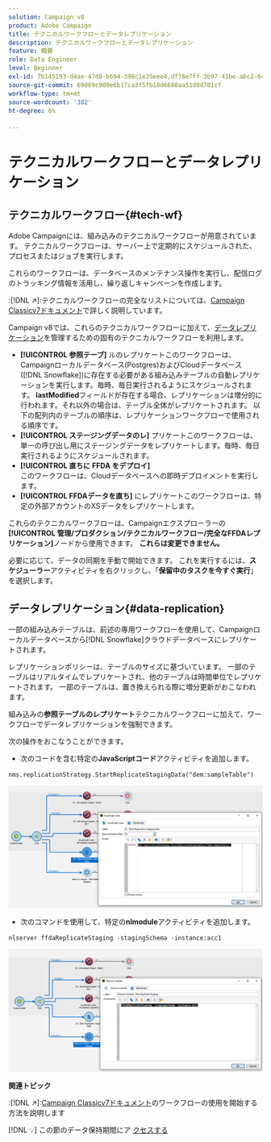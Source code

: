 ```yaml
---
solution: Campaign v8
product: Adobe Campaign
title: テクニカルワークフローとデータレプリケーション
description: テクニカルワークフローとデータレプリケーション
feature: 概要
role: Data Engineer
level: Beginner
exl-id: 7b145193-d4ae-47d0-b694-398c1e35eee4,df76e7ff-3b97-41be-abc2-640748680ff3
source-git-commit: 69d69c909e6b17ca3f5fb18d6680aa51d0d701cf
workflow-type: tm+mt
source-wordcount: '382'
ht-degree: 6%

---
```


# テクニカルワークフローとデータレプリケーション

## テクニカルワークフロー{#tech-wf}

Adobe Campaignには、組み込みのテクニカルワークフローが用意されています。 テクニカルワークフローは、サーバー上で定期的にスケジュールされた、プロセスまたはジョブを実行します。

これらのワークフローは、データベースのメンテナンス操作を実行し、配信ログのトラッキング情報を活用し、繰り返しキャンペーンを作成します。

:[!DNL :arrow_upper_right:]:テクニカルワークフローの完全なリストについては、[Campaign Classicv7ドキュメント](https://experienceleague.adobe.com/docs/campaign-classic/using/automating-with-workflows/advanced-management/about-technical-workflows.html?lang=ja)で詳しく説明しています。


Campaign v8では、これらのテクニカルワークフローに加えて、[データレプリケーション](#data-replication)を管理するための固有のテクニカルワークフローを利用します。

* **[!UICONTROL 参照テーブ]**
ルのレプリケートこのワークフローは、Campaignローカルデータベース(Postgres)およびCloudデータベース([!DNL Snowflake])に存在する必要がある組み込みテーブルの自動レプリケーションを実行します。毎時、毎日実行されるようにスケジュールされます。 **lastModified**&#x200B;フィールドが存在する場合、レプリケーションは増分的に行われます。それ以外の場合は、テーブル全体がレプリケートされます。 以下の配列内のテーブルの順序は、レプリケーションワークフローで使用される順序です。
* **[!UICONTROL ステージングデータのレ]**
プリケートこのワークフローは、単一の呼び出し用にステージングデータをレプリケートします。毎時、毎日実行されるようにスケジュールされます。
* **[!UICONTROL 直ちに FFDA をデプロイ]**\
   このワークフローは、Cloudデータベースへの即時デプロイメントを実行します。
* **[!UICONTROL FFDAデータを直ち]**
にレプリケートこのワークフローは、特定の外部アカウントのXSデータをレプリケートします。

これらのテクニカルワークフローは、Campaignエクスプローラーの&#x200B;**[!UICONTROL 管理/プロダクション/テクニカルワークフロー/完全なFFDAレプリケーション]**&#x200B;ノードから使用できます。 **これらは変更できません。**

必要に応じて、データの同期を手動で開始できます。 これを実行するには、**スケジューラー**&#x200B;アクティビティを右クリックし、「**保留中のタスクを今すぐ実行**」を選択します。

## データレプリケーション{#data-replication}

一部の組み込みテーブルは、前述の専用ワークフローを使用して、Campaignローカルデータベースから[!DNL Snowflake]クラウドデータベースにレプリケートされます。

レプリケーションポリシーは、テーブルのサイズに基づいています。 一部のテーブルはリアルタイムでレプリケートされ、他のテーブルは時間単位でレプリケートされます。 一部のテーブルは、置き換えられる際に増分更新がおこなわれます。

組み込みの&#x200B;**参照テーブルのレプリケート**&#x200B;テクニカルワークフローに加えて、ワークフローでデータレプリケーションを強制できます。

次の操作をおこなうことができます。

* 次のコードを含む特定の&#x200B;**JavaScriptコード**&#x200B;アクティビティを追加します。

```
nms.replicationStrategy.StartReplicateStagingData("dem:sampleTable")
```

![](assets/jscode.png)


* 次のコマンドを使用して、特定の&#x200B;**nlmodule**&#x200B;アクティビティを追加します。

```
nlserver ffdaReplicateStaging -stagingSchema -instance:acc1
```

![](assets/nlmodule.png)

**関連トピック**

:[!DNL :arrow_upper_right:]:[Campaign Classicv7ドキュメント](https://experienceleague.adobe.com/docs/campaign-classic/using/automating-with-workflows/introduction/about-workflows.html?lang=en#automating-with-workflows)のワークフローの使用を開始する方法を説明します

[!DNL :bulb:] この節のデータ保持期間にア [クセスする](../dev/datamodel-best-practices.md#data-retention)
